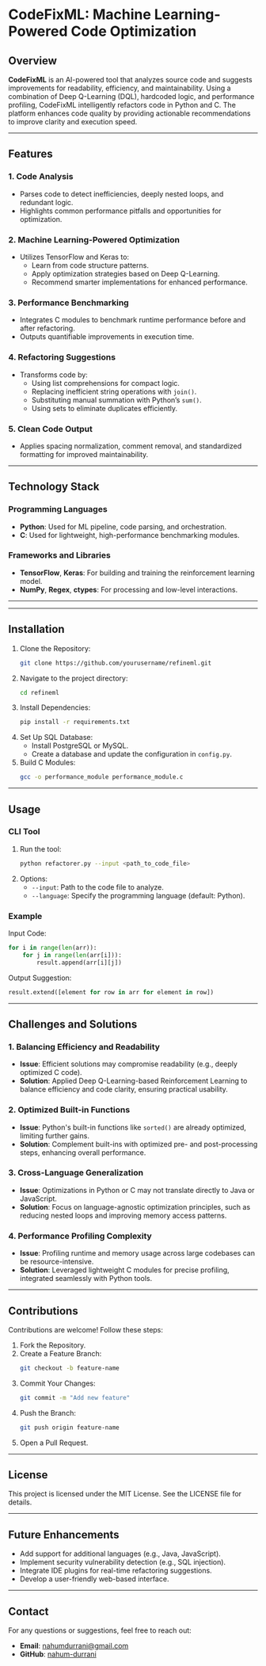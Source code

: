 # CodeFixML: Machine Learning-Powered Code Optimization

## Overview
**CodeFixML** is an AI-powered tool that analyzes source code and suggests improvements for readability, efficiency, and maintainability. Using a combination of Deep Q-Learning (DQL), hardcoded logic, and performance profiling, CodeFixML intelligently refactors code in Python and C. The platform enhances code quality by providing actionable recommendations to improve clarity and execution speed.

---

## Features

### 1. **Code Analysis**
- Parses code to detect inefficiencies, deeply nested loops, and redundant logic.
- Highlights common performance pitfalls and opportunities for optimization.

### 2. **Machine Learning-Powered Optimization**
- Utilizes TensorFlow and Keras to:
  - Learn from code structure patterns.
  - Apply optimization strategies based on Deep Q-Learning.
  - Recommend smarter implementations for enhanced performance.

### 3. **Performance Benchmarking**
- Integrates C modules to benchmark runtime performance before and after refactoring.
- Outputs quantifiable improvements in execution time.

### 4. **Refactoring Suggestions**
- Transforms code by:
  - Using list comprehensions for compact logic.
  - Replacing inefficient string operations with `join()`.
  - Substituting manual summation with Python’s `sum()`.
  - Using sets to eliminate duplicates efficiently.

### 5. **Clean Code Output**
- Applies spacing normalization, comment removal, and standardized formatting for improved maintainability.

---

## Technology Stack

### **Programming Languages**
- **Python**: Used for ML pipeline, code parsing, and orchestration.
- **C**: Used for lightweight, high-performance benchmarking modules.

### **Frameworks and Libraries**
- **TensorFlow**, **Keras**: For building and training the reinforcement learning model.
- **NumPy**, **Regex**, **ctypes**: For processing and low-level interactions.

---

---

## Installation

1. Clone the Repository:
   ```bash
   git clone https://github.com/yourusername/refineml.git
   ```
2. Navigate to the project directory:
   ```bash
   cd refineml
   ```
3. Install Dependencies:
   ```bash
   pip install -r requirements.txt
   ```
4. Set Up SQL Database:
   - Install PostgreSQL or MySQL.
   - Create a database and update the configuration in `config.py`.
5. Build C Modules:
   ```bash
   gcc -o performance_module performance_module.c
   ```

---

## Usage

### CLI Tool
1. Run the tool:
   ```bash
   python refactorer.py --input <path_to_code_file>
   ```
2. Options:
   - `--input`: Path to the code file to analyze.
   - `--language`: Specify the programming language (default: Python).

### Example
Input Code:
```python
for i in range(len(arr)):
    for j in range(len(arr[i])):
        result.append(arr[i][j])
```
Output Suggestion:
```python
result.extend([element for row in arr for element in row])
```

---

## Challenges and Solutions

### 1. **Balancing Efficiency and Readability**
- **Issue**: Efficient solutions may compromise readability (e.g., deeply optimized C code).
- **Solution**: Applied Deep Q-Learning-based Reinforcement Learning to balance efficiency and code clarity, ensuring practical usability.

### 2. **Optimized Built-in Functions**
- **Issue**: Python's built-in functions like `sorted()` are already optimized, limiting further gains.
- **Solution**: Complement built-ins with optimized pre- and post-processing steps, enhancing overall performance.

### 3. **Cross-Language Generalization**
- **Issue**: Optimizations in Python or C may not translate directly to Java or JavaScript.
- **Solution**: Focus on language-agnostic optimization principles, such as reducing nested loops and improving memory access patterns.

### 4. **Performance Profiling Complexity**
- **Issue**: Profiling runtime and memory usage across large codebases can be resource-intensive.
- **Solution**: Leveraged lightweight C modules for precise profiling, integrated seamlessly with Python tools.

---

## Contributions
Contributions are welcome! Follow these steps:

1. Fork the Repository.
2. Create a Feature Branch:
   ```bash
   git checkout -b feature-name
   ```
3. Commit Your Changes:
   ```bash
   git commit -m "Add new feature"
   ```
4. Push the Branch:
   ```bash
   git push origin feature-name
   ```
5. Open a Pull Request.

---

## License
This project is licensed under the MIT License. See the LICENSE file for details.

---

## Future Enhancements

- Add support for additional languages (e.g., Java, JavaScript).
- Implement security vulnerability detection (e.g., SQL injection).
- Integrate IDE plugins for real-time refactoring suggestions.
- Develop a user-friendly web-based interface.

---

## Contact
For any questions or suggestions, feel free to reach out:
- **Email**: nahumdurrani@gmail.com
- **GitHub**: [nahum-durrani](https://github.com/Nahum-Durrani)

